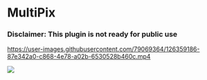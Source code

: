 # MultiPix

### Disclaimer: This plugin is not ready for public use

https://user-images.githubusercontent.com/79069364/126359186-87e342a0-c868-4e78-a02b-6530528b460c.mp4

<a href="https://www.buymeacoffee.com/chetachi"><img src="https://img.buymeacoffee.com/button-api/?text=Buy me a coffee&amp;emoji=&amp;slug=chetachi&amp;button_colour=e3e7ef&amp;font_colour=262626&amp;font_family=Inter&amp;outline_colour=262626&amp;coffee_colour=ff0000"></a>
